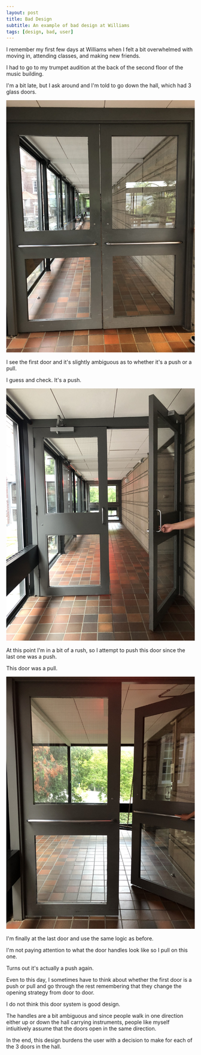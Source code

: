 ```yaml
---
layout: post
title: Bad Design 
subtitle: An example of bad design at Williams
tags: [design, bad, user]
---
```


I remember my first few days at Williams when I felt a bit overwhelmed with moving in, attending classes, and making new friends. 

I had to go to my trumpet audition at the back of the second floor of the music building. 

I'm a bit late, but I ask around and I'm told to go down the hall, which had 3 glass doors. 

![Door 1](/img/bd1.jpeg)

I see the first door and it's slightly ambiguous as to whether it's a push or a pull.

I guess and check. It's a push.

![Door 2](/img/bd2.jpeg)

At this point I'm in a bit of a rush, so I attempt to push this door since the last one was a push.

This door was a pull. 

![Door 3](/img/bd3.jpeg)

I'm finally at the last door and use the same logic as before.

I'm not paying attention to what the door handles look like so I pull on this one. 

Turns out it's actually a push again. 

Even to this day, I sometimes have to think about whether the first door is a push or pull and go through the rest remembering that they change the opening strategy from door to door. 

I do not think this door system is good design. 

The handles are a bit ambiguous and since people walk in one direction either up or down the hall carrying instruments, people like myself intiuitively assume that the doors open in the same direction. 

In the end, this design burdens the user with a decision to make for each of the 3 doors in the hall. 
